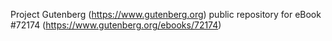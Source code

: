 Project Gutenberg (https://www.gutenberg.org) public repository
for eBook #72174 (https://www.gutenberg.org/ebooks/72174)
